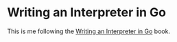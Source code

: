 # Writing an Interpreter in Go

This is me following the [Writing an Interpreter in Go](https://interpreterbook.com/) book.
